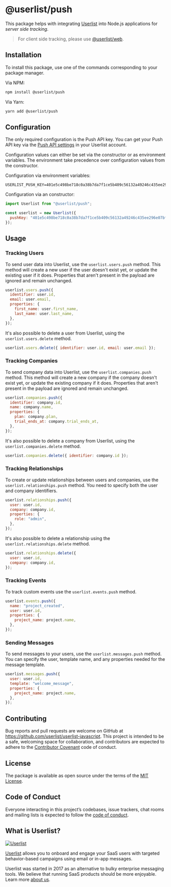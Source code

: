 # @userlist/push

This package helps with integrating [Userlist](http://userlist.com) into Node.js applications for _server side tracking_.

> For client side tracking, please use [@userlist/web](https://github.com/userlist/userlist-javascript/tree/master/packages/web).

## Installation

To install this package, use one of the commands corresponding to your package manager.

Via NPM:

```bash
npm install @userlist/push
```

Via Yarn:

```bash
yarn add @userlist/push
```

## Configuration

The only required configuration is the Push API key. You can get your Push API key via the [Push API settings](https://app.userlist.com/settings/push) in your Userlist account.

Configuration values can either be set via the constructor or as environment variables. The environment take precedence over configuration values from the constructor.

Configuration via environment variables:

```shell
USERLIST_PUSH_KEY=401e5c498be718c0a38b7da7f1ce5b409c56132a49246c435ee296e07bf2be39
```

Configuration via an constructor:

```javascript
import Userlist from "@userlist/push";

const userlist = new Userlist({
  pushKey: "401e5c498be718c0a38b7da7f1ce5b409c56132a49246c435ee296e07bf2be39",
});
```

## Usage

### Tracking Users

To send user data into Userlist, use the `userlist.users.push` method. This method will create a new user if the user doesn't exist yet, or update the existing user if it does. Properties that aren't present in the payload are ignored and remain unchanged.

```javascript
userlist.users.push({
  identifier: user.id,
  email: user.email,
  properties: {
    first_name: user.first_name,
    last_name: user.last_name,
  },
});
```

It's also possible to delete a user from Userlist, using the `userlist.users.delete` method.

```javascript
userlist.users.delete({ identifier: user.id, email: user.email });
```

### Tracking Companies

To send company data into Userlist, use the `userlist.companies.push` method. This method will create a new company if the company doesn't exist yet, or update the existing company if it does. Properties that aren't present in the payload are ignored and remain unchanged.

```javascript
userlist.companies.push({
  identifier: company.id,
  name: company.name,
  properties: {
    plan: company.plan,
    trial_ends_at: company.trial_ends_at,
  },
});
```

It's also possible to delete a company from Userlist, using the `userlist.companies.delete` method.

```javascript
userlist.companies.delete({ identifier: company.id });
```

### Tracking Relationships

To create or update relationships between users and companies, use the `userlist.relationships.push` method. You need to specify both the user and company identifiers.

```javascript
userlist.relationships.push({
  user: user.id,
  company: company.id,
  properties: {
    role: "admin",
  },
});
```

It's also possible to delete a relationship using the `userlist.relationships.delete` method.

```javascript
userlist.relationships.delete({
  user: user.id,
  company: company.id,
});
```

### Tracking Events

To track custom events use the `userlist.events.push` method.

```javascript
userlist.events.push({
  name: "project_created",
  user: user.id,
  properties: {
    project_name: project.name,
  },
});
```

### Sending Messages

To send messages to your users, use the `userlist.messages.push` method. You can specify the user, template name, and any properties needed for the message template.

```javascript
userlist.messages.push({
  user: user.id,
  template: "welcome_message",
  properties: {
    project_name: project.name,
  },
});
```

## Contributing

Bug reports and pull requests are welcome on GitHub at https://github.com/userlist/userlist-javascript. This project is intended to be a safe, welcoming space for collaboration, and contributors are expected to adhere to the [Contributor Covenant](http://contributor-covenant.org) code of conduct.

## License

The package is available as open source under the terms of the [MIT License](https://opensource.org/licenses/MIT).

## Code of Conduct

Everyone interacting in this project’s codebases, issue trackers, chat rooms and mailing lists is expected to follow the [code of conduct](https://github.com/userlist/userlist-javascript/blob/master/CODE_OF_CONDUCT.md).

## What is Userlist?

[![Userlist](https://userlist.com/images/external/userlist-logo-github.svg)](https://userlist.com/)

[Userlist](https://userlist.com/) allows you to onboard and engage your SaaS users with targeted behavior-based campaigns using email or in-app messages.

Userlist was started in 2017 as an alternative to bulky enterprise messaging tools. We believe that running SaaS products should be more enjoyable. Learn more [about us](https://userlist.com/about-us/).
